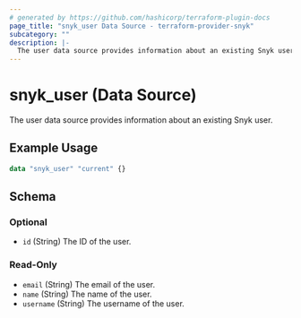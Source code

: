 ```yaml
---
# generated by https://github.com/hashicorp/terraform-plugin-docs
page_title: "snyk_user Data Source - terraform-provider-snyk"
subcategory: ""
description: |-
  The user data source provides information about an existing Snyk user.
---
```


# snyk_user (Data Source)

The user data source provides information about an existing Snyk user.

## Example Usage

```terraform
data "snyk_user" "current" {}
```

<!-- schema generated by tfplugindocs -->
## Schema

### Optional

- `id` (String) The ID of the user.

### Read-Only

- `email` (String) The email of the user.
- `name` (String) The name of the user.
- `username` (String) The username of the user.


